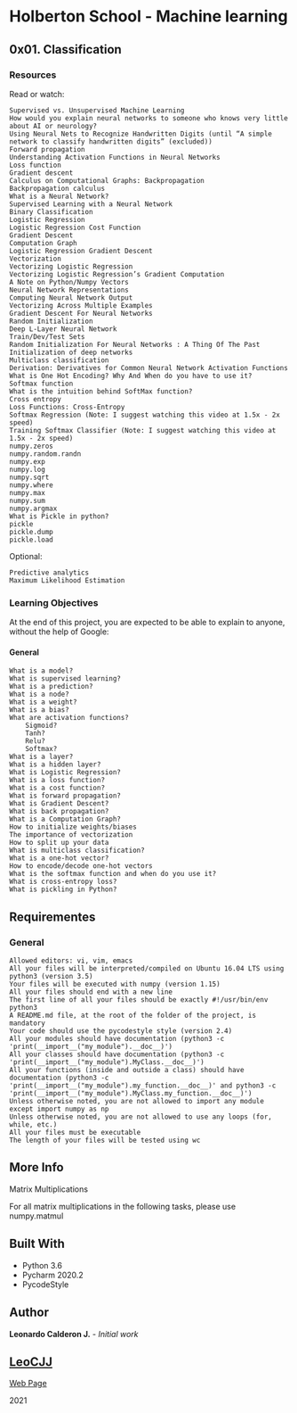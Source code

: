 # Holberton School - Machine learning

## 0x01. Classification
### Resources

Read or watch:

    Supervised vs. Unsupervised Machine Learning
    How would you explain neural networks to someone who knows very little about AI or neurology?
    Using Neural Nets to Recognize Handwritten Digits (until “A simple network to classify handwritten digits” (excluded))
    Forward propagation
    Understanding Activation Functions in Neural Networks
    Loss function
    Gradient descent
    Calculus on Computational Graphs: Backpropagation
    Backpropagation calculus
    What is a Neural Network?
    Supervised Learning with a Neural Network
    Binary Classification
    Logistic Regression
    Logistic Regression Cost Function
    Gradient Descent
    Computation Graph
    Logistic Regression Gradient Descent
    Vectorization
    Vectorizing Logistic Regression
    Vectorizing Logistic Regression’s Gradient Computation
    A Note on Python/Numpy Vectors
    Neural Network Representations
    Computing Neural Network Output
    Vectorizing Across Multiple Examples
    Gradient Descent For Neural Networks
    Random Initialization
    Deep L-Layer Neural Network
    Train/Dev/Test Sets
    Random Initialization For Neural Networks : A Thing Of The Past
    Initialization of deep networks
    Multiclass classification
    Derivation: Derivatives for Common Neural Network Activation Functions
    What is One Hot Encoding? Why And When do you have to use it?
    Softmax function
    What is the intuition behind SoftMax function?
    Cross entropy
    Loss Functions: Cross-Entropy
    Softmax Regression (Note: I suggest watching this video at 1.5x - 2x speed)
    Training Softmax Classifier (Note: I suggest watching this video at 1.5x - 2x speed)
    numpy.zeros
    numpy.random.randn
    numpy.exp
    numpy.log
    numpy.sqrt
    numpy.where
    numpy.max
    numpy.sum
    numpy.argmax
    What is Pickle in python?
    pickle
    pickle.dump
    pickle.load

Optional:

    Predictive analytics
    Maximum Likelihood Estimation



### Learning Objectives

At the end of this project, you are expected to be able to explain to anyone, without the help of Google:
#### General

    What is a model?
    What is supervised learning?
    What is a prediction?
    What is a node?
    What is a weight?
    What is a bias?
    What are activation functions?
        Sigmoid?
        Tanh?
        Relu?
        Softmax?
    What is a layer?
    What is a hidden layer?
    What is Logistic Regression?
    What is a loss function?
    What is a cost function?
    What is forward propagation?
    What is Gradient Descent?
    What is back propagation?
    What is a Computation Graph?
    How to initialize weights/biases
    The importance of vectorization
    How to split up your data
    What is multiclass classification?
    What is a one-hot vector?
    How to encode/decode one-hot vectors
    What is the softmax function and when do you use it?
    What is cross-entropy loss?
    What is pickling in Python?



## Requirementes

### General

    Allowed editors: vi, vim, emacs
    All your files will be interpreted/compiled on Ubuntu 16.04 LTS using python3 (version 3.5)
    Your files will be executed with numpy (version 1.15)
    All your files should end with a new line
    The first line of all your files should be exactly #!/usr/bin/env python3
    A README.md file, at the root of the folder of the project, is mandatory
    Your code should use the pycodestyle style (version 2.4)
    All your modules should have documentation (python3 -c 'print(__import__("my_module").__doc__)')
    All your classes should have documentation (python3 -c 'print(__import__("my_module").MyClass.__doc__)')
    All your functions (inside and outside a class) should have documentation (python3 -c 'print(__import__("my_module").my_function.__doc__)' and python3 -c 'print(__import__("my_module").MyClass.my_function.__doc__)')
    Unless otherwise noted, you are not allowed to import any module except import numpy as np
    Unless otherwise noted, you are not allowed to use any loops (for, while, etc.)
    All your files must be executable
    The length of your files will be tested using wc

## More Info
Matrix Multiplications

For all matrix multiplications in the following tasks, please use numpy.matmul

## Built With

* Python 3.6
* Pycharm 2020.2
* PycodeStyle

## Author

**Leonardo Calderon J.** - *Initial work* 

## [LeoCJJ](https://github.com/leocjj)

[Web Page](http://leocjj.tech)

2021
